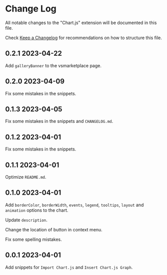 # Change Log

All notable changes to the "Chart.js" extension will be documented in this file.

Check [Keep a Changelog](http://keepachangelog.com/) for recommendations on how to structure this file.

## 0.2.1 2023-04-22

Add `galleryBanner` to the vsmarketplace page.

## 0.2.0 2023-04-09

Fix some mistakes in the snippets.

## 0.1.3 2023-04-05

Fix some mistakes in the snippets and `CHANGELOG.md`.

## 0.1.2 2023-04-01

Fix some mistakes in the snippets.

## 0.1.1 2023-04-01

Optimize `README.md`.

## 0.1.0 2023-04-01

Add `borderColor`, `borderWidth`, `events`, `legend`, `tooltips`, `layout` and `animation` options to the chart.

Update `description`.

Change the location of button in context menu.

Fix some spelling mistakes.

## 0.0.1 2023-04-01

Add snippets for `Import Chart.js` and `Insert Chart.js Graph`.
